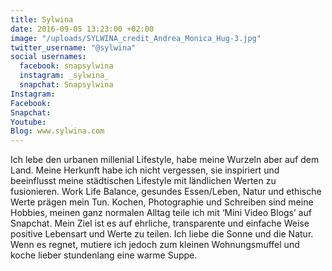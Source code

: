 ```yaml
---
title: Sylwina
date: 2016-09-05 13:23:00 +02:00
image: "/uploads/SYLWINA_credit_Andrea_Monica_Hug-3.jpg"
twitter_username: "@sylwina"
social usernames:
  facebook: snapsylwina
  instagram: _sylwina_
  snapchat: Snapsylwina
Instagram: 
Facebook: 
Snapchat: 
Youtube: 
Blog: www.sylwina.com
---
```


Ich lebe den urbanen millenial Lifestyle, habe meine Wurzeln aber auf dem Land. Meine Herkunft habe ich nicht vergessen, sie inspiriert und beeinflusst meine städtischen Lifestyle mit ländlichen Werten zu fusionieren. Work Life Balance, gesundes Essen/Leben, Natur und ethische Werte prägen mein Tun. Kochen, Photographie und Schreiben sind meine Hobbies, meinen ganz normalen Alltag teile ich mit ‘Mini Video Blogs’ auf Snapchat. Mein Ziel ist es auf ehrliche, transparente und einfache Weise positive Lebensart und Werte zu teilen. Ich liebe die Sonne und die Natur. Wenn es regnet, mutiere ich jedoch zum kleinen Wohnungsmuffel und koche lieber stundenlang eine warme Suppe. 
